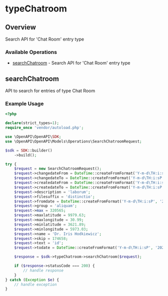 # typeChatroom

## Overview

Search API for 'Chat Room' entry type

### Available Operations

* [searchChatroom](#searchchatroom) - Search API for 'Chat Room' entry type

## searchChatroom

API to search for entries of type Chat Room

### Example Usage

```php
<?php

declare(strict_types=1);
require_once 'vendor/autoload.php';

use \OpenAPI\OpenAPI\SDK;
use \OpenAPI\OpenAPI\Models\Operations\SearchChatroomRequest;

$sdk = SDK::builder()
    ->build();

try {
    $request = new SearchChatroomRequest();
    $request->changedateFrom = DateTime::createFromFormat('Y-m-d\TH:i:sP', '2022-07-11T17:54:29.915Z');
    $request->changedateTo = DateTime::createFromFormat('Y-m-d\TH:i:sP', '2022-06-13T02:57:02.580Z');
    $request->createdateFrom = DateTime::createFromFormat('Y-m-d\TH:i:sP', '2022-02-17T14:59:36.472Z');
    $request->createdateTo = DateTime::createFromFormat('Y-m-d\TH:i:sP', '2022-06-09T15:08:05.768Z');
    $request->description = 'laborum';
    $request->filesuffix = 'distinctio';
    $request->fromdate = DateTime::createFromFormat('Y-m-d\TH:i:sP', '2021-12-15T04:55:40.282Z');
    $request->group = 'aliquam';
    $request->max = 320565;
    $request->maxlatitude = 9979.63;
    $request->maxlongitude = 30.99;
    $request->minlatitude = 3621.89;
    $request->minlongitude = 5973.03;
    $request->name = 'Dr. Iris Hodkiewicz';
    $request->skip = 174658;
    $request->text = 'id';
    $request->todate = DateTime::createFromFormat('Y-m-d\TH:i:sP', '2022-09-16T00:03:17.363Z');

    $response = $sdk->typeChatroom->searchChatroom($request);

    if ($response->statusCode === 200) {
        // handle response
    }
} catch (Exception $e) {
    // handle exception
}
```
